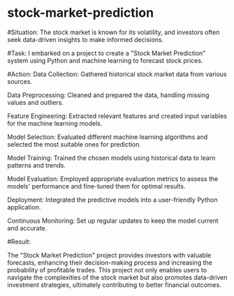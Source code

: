 # stock-market-prediction

#Situation:
The stock market is known for its volatility, and investors often seek data-driven insights to make informed decisions.

#Task:
I embarked on a project to create a "Stock Market Prediction" system using Python and machine learning to forecast stock prices.

#Action:
Data Collection: Gathered historical stock market data from various sources.

Data Preprocessing: Cleaned and prepared the data, handling missing values and outliers.

Feature Engineering: Extracted relevant features and created input variables for the machine learning models.

Model Selection: Evaluated different machine learning algorithms and selected the most suitable ones for prediction.

Model Training: Trained the chosen models using historical data to learn patterns and trends.

Model Evaluation: Employed appropriate evaluation metrics to assess the models' performance and fine-tuned them for optimal results.

Deployment: Integrated the predictive models into a user-friendly Python application.

Continuous Monitoring: Set up regular updates to keep the model current and accurate.

#Result:

The "Stock Market Prediction" project provides investors with valuable forecasts, enhancing their decision-making process and increasing the probability of profitable trades. This project not only enables users to navigate the complexities of the stock market but also promotes data-driven investment strategies, ultimately contributing to better financial outcomes.
